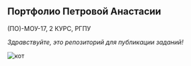 ## Портфолио Петровой Анастасии

(ПО)-МОУ-17, 2 КУРС, РГПУ

_Здравствуйте, это репозиторий для публикации заданий!_

![кот](https://icdn.lenta.ru/images/2015/12/15/11/20151215114126414/pic_a8bf01cef0eaf46338e791bf08db72c1.jpg "КОТИК")
